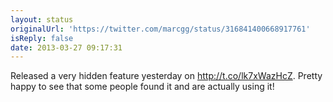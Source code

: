 ```yaml
---
layout: status
originalUrl: 'https://twitter.com/marcgg/status/316841400668917761'
isReply: false
date: 2013-03-27 09:17:31
---
```


Released a very hidden feature yesterday on http://t.co/lk7xWazHcZ. Pretty happy to see that some people found it and are actually using it!
